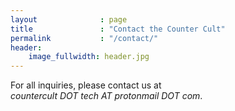```yaml
---
layout              : page
title               : "Contact the Counter Cult"
permalink           : "/contact/"
header:
    image_fullwidth: header.jpg
---
```



For all inquiries, please contact us at<br> *countercult DOT tech AT protonmail DOT com*.

